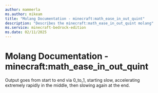 ```yaml
---
author: mammerla
ms.author: mikeam
title: "Molang Documentation - minecraft:math_ease_in_out_quint"
description: "Describes the minecraft:math_ease_in_out_quint molang"
ms.service: minecraft-bedrock-edition
ms.date: 02/11/2025 
---
```


# Molang Documentation - minecraft:math_ease_in_out_quint

Output goes from start to end via 0_to_1, starting slow, accelerating extremely rapidly in the middle, then slowing again at the end.
